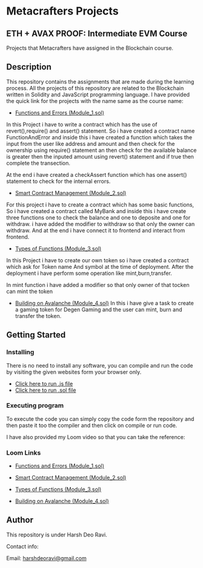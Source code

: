 
#  Metacrafters Projects  

## ETH + AVAX PROOF: Intermediate EVM Course
Projects that Metacrafters have assigned in the Blockchain course.
## Description

This repository contains the assignments that are made during the learning process. All the projects of this repository are related to the Blockchain written in Solidity and JavaScript programming language. I have provided the quick link for the projects with the name same as the course name:

* [Functions and Errors (Module_1.sol)](https://github.com/21bcs10985/ETH-AVAX-PROOF-Intermediate-EVM-Course/blob/main/Module_1.sol)

In this Project i have to write a contract which has the use of revert(),require() and assert() statement. So i have created a contract name FunctionAndError and inside this i have created a function which takes the input from the user like address and amount and then check for the ownership using require() statement an then check for the available balance is greater then the inputed amount using revert() statement and if true then complete the transection.

At the end i have created a checkAssert function which has one assert() statement to check for the internal errors. 



* [Smart Contract Management (Module_2.sol)](https://github.com/21bcs10985/ETH-AVAX-PROOF-Intermediate-EVM-Course/blob/main/Module_2.sol)

For this project i have to create a contract which has some basic functions, So i have created a contract called MyBank and inside this i have create three functions one to check the balance and one to deposite and one for withdraw. i have added the modifier to withdraw so that only the owner can withdraw.
And at the end i have connect it to frontend and interact from frontend. 

* [Types of Functions (Module_3.sol)](https://github.com/21bcs10985/ETH-AVAX-PROOF-Intermediate-EVM-Course/blob/main/Module_3.sol)

In this Project i have to create our own token so i have created a contract which ask for Token name And symbol at the time of deployment. After the deployment i have perform some operation like mint,burn,transfer. 

In mint function i have added a modifier so that only owner of that tocken can mint the token

* [Building on Avalanche (Module_4.sol)](https://github.com/21bcs10985/ETH-AVAX-PROOF-Intermediate-EVM-Course/blob/main/Module_4.sol)
In this i have give a task to create a gaming token for Degen Gaming and the user can mint, burn and transfer the token.
  


## Getting Started
### Installing
There is no need to install any software, you can compile and run the code by visiting the given websites form your browser only.
* [Click here to run .js file](https://gitpod.io/workspaces/)
* [Click here to run .sol file](https://remix.ethereum.org/)

### Executing program
To execute the code you can simply copy the code form the repository and then paste it too the compiler and then click on compile or run code.

I have also provided my Loom video so that you can take the reference:


### Loom Links
* [Functions and Errors (Module_1.sol)](https://www.loom.com/share/5b3024db5e0b4ac2bf1821ab5d678be6)

* [Smart Contract Management (Module_2.sol)](https://www.loom.com/share/82bc224e65ce45149f14d5dc93f3b783)

* [Types of Functions (Module_3.sol)](https://www.loom.com/share/c72bf4c06b7144ffb8f798afdc0b4da6)

* [Building on Avalanche (Module_4.sol)](https://www.loom.com/share/7756283fa2f94e27aceffb53f45a0db4)
 

## Author
This repository is under Harsh Deo Ravi.

Contact info:

Email: harshdeoravi@gmail.com
